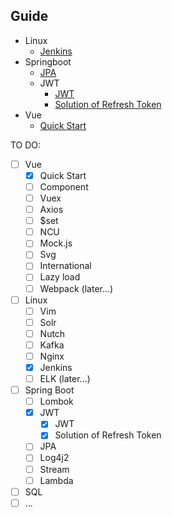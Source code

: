 ## Guide
- Linux
    - [Jenkins](https://github.com/TerenceWtc/documents/blob/master/Linux/Jenkins/Jenkins.md)
- Springboot
    - [JPA](https://github.com/TerenceWtc/documents/blob/master/Springboot/JPA/JPA.md)
    - JWT
        - [JWT](https://github.com/TerenceWtc/documents/blob/master/Springboot/JWT/JWT.md)
        - [Solution of Refresh Token](https://github.com/TerenceWtc/documents/blob/master/Springboot/JWT/Solution%20of%20Refresh%20Token.md)
- Vue
    - [Quick Start](https://github.com/TerenceWtc/documents/blob/master/Vue/Quick%20start/Quick%20Start.md)

TO DO:  
- [ ] Vue
    - [x] Quick Start
    - [ ] Component
    - [ ] Vuex
    - [ ] Axios
    - [ ] $set
    - [ ] NCU
    - [ ] Mock.js
    - [ ] Svg
    - [ ] International
    - [ ] Lazy load
    - [ ] Webpack (later...)
- [ ] Linux
    - [ ] Vim
    - [ ] Solr
    - [ ] Nutch
    - [ ] Kafka
    - [ ] Nginx
    - [x] Jenkins
    - [ ] ELK (later...)
- [ ] Spring Boot
    - [ ] Lombok
    - [x] JWT
        - [x] JWT
        - [x] Solution of Refresh Token
    - [ ] JPA
    - [ ] Log4j2
    - [ ] Stream
    - [ ] Lambda
- [ ] SQL
- [ ] ...